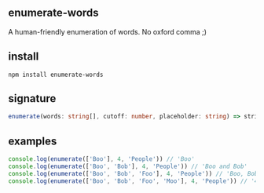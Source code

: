 ## enumerate-words
A human-friendly enumeration of words. No oxford comma ;)

## install
`npm install enumerate-words`

## signature
```typescript
enumerate(words: string[], cutoff: number, placeholder: string) => string
```

## examples
```javascript
console.log(enumerate(['Boo'], 4, 'People')) // 'Boo'
console.log(enumerate(['Boo', 'Bob'], 4, 'People')) // 'Boo and Bob'
console.log(enumerate(['Boo', 'Bob', 'Foo'], 4, 'People')) // 'Boo, Bob and Foo'
console.log(enumerate(['Boo', 'Bob', 'Foo', 'Moo'], 4, 'People')) // '4 People'
```

